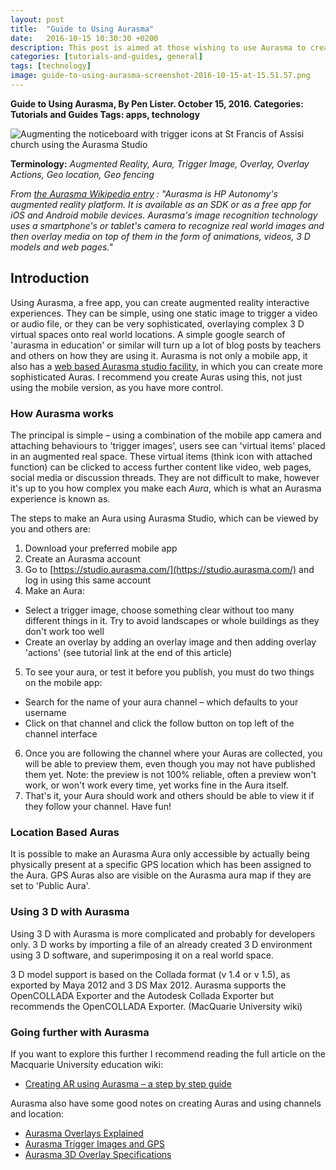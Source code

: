 ```yaml
---
layout: post
title:  "Guide to Using Aurasma"
date:   2016-10-15 10:30:30 +0200
description: This post is aimed at those wishing to use Aurasma to create an augmented reality interactive experience. It also includes information on how to make a geofenced experience, and other useful info and links on using Aurasma. (NB Aurasma was later called HP Reveal.)
categories: [tutorials-and-guides, general]
tags: [technology]
image: guide-to-using-aurasma-screenshot-2016-10-15-at-15.51.57.png
---
```


**Guide to Using Aurasma, By Pen Lister. October 15, 2016. Categories: Tutorials and Guides Tags: apps, technology**


![Augmenting the noticeboard with trigger icons at St Francis of Assisi church using the Aurasma Studio]({{site.baseurl}}/assets/images/guide-to-using-aurasma-screenshot-2016-10-15-at-15.51.57.png)


**Terminology:** _Augmented Reality, Aura, Trigger Image, Overlay, Overlay Actions, Geo location, Geo fencing_

_From_ [_the Aurasma Wikipedia entry_](https://en.wikipedia.org/wiki/Aurasma) _: "Aurasma is HP Autonomy's augmented reality platform. It is available as an SDK or as a free app for iOS and Android mobile devices. Aurasma's image recognition technology uses a smartphone's or tablet's camera to recognize real world images and then overlay media on top of them in the form of animations, videos, 3 D models and web pages."_

## **Introduction**

Using Aurasma, a free app, you can create augmented reality interactive experiences. They can be simple, using one static image to trigger a video or audio file, or they can be very sophisticated, overlaying complex 3 D virtual spaces onto real world locations. A simple google search of 'aurasma in education' or similar will turn up a lot of blog posts by teachers and others on how they are using it. Aurasma is not only a mobile app, it also has a [web based Aurasma studio facility](https://studio.aurasma.com/), in which you can create more sophisticated Auras. I recommend you create Auras using this, not just using the mobile version, as you have more control.

### **How Aurasma works**

The principal is simple – using a combination of the mobile app camera and attaching behaviours to 'trigger images', users see can 'virtual items' placed in an augmented real space. These virtual items (think icon with attached function) can be clicked to access further content like video, web pages, social media or discussion threads. They are not difficult to make, however it's up to you how complex you make each _Aura_, which is what an Aurasma experience is known as.

The steps to make an Aura using Aurasma Studio, which can be viewed by you and others are:

1. Download your preferred mobile app
2. Create an Aurasma account
3. Go to [https://studio.aurasma.com/](https://studio.aurasma.com/) and log in using this same account
4. Make an Aura:
  - Select a trigger image, choose something clear without too many different things in it. Try to avoid landscapes or whole buildings as they don't work too well
  - Create an overlay by adding an overlay image and then adding overlay 'actions' (see tutorial link at the end of this article)
5. To see your aura, or test it before you publish, you must do two things on the mobile app:
  - Search for the name of your aura channel – which defaults to your username
  - Click on that channel and click the follow button on top left of the channel interface
6. Once you are following the channel where your Auras are collected, you will be able to preview them, even though you may not have published them yet. Note: the preview is not 100% reliable, often a preview won't work, or won't work every time, yet works fine in the Aura itself.
7. That's it, your Aura should work and others should be able to view it if they follow your channel. Have fun!

### **Location Based Auras**

It is possible to make an Aurasma Aura only accessible by actually being physically present at a specific GPS location which has been assigned to the Aura. GPS Auras also are visible on the Aurasma aura map if they are set to 'Public Aura'.

### **Using 3 D with Aurasma**

Using 3 D with Aurasma is more complicated and probably for developers only. 3 D works by importing a file of an already created 3 D environment using 3 D software, and superimposing it on a real world space.

3 D model support is based on the Collada format (v 1.4 or v 1.5), as exported by Maya 2012 and 3 DS Max 2012. Aurasma supports the OpenCOLLADA Exporter and the Autodesk Collada Exporter but recommends the OpenCOLLADA Exporter. (MacQuarie University wiki)

### **Going further with Aurasma**

If you want to explore this further I recommend reading the full article on the Macquarie University education wiki:

- [Creating AR using Aurasma – a step by step guide](https://wiki.mq.edu.au/display/ar/Creating+AR+using+Aurasma+-+step+by+step+guide)

Aurasma also have some good notes on creating Auras and using channels and location:

- [Aurasma Overlays Explained](https://aurasma.zendesk.com/hc/en-us/articles/205962506-Overlay-Actions-Explained)
- [Aurasma Trigger Images and GPS](https://aurasma.zendesk.com/hc/en-us/articles/208029403-Trigger-Image-Coordinates-for-location-specific-Auras-)
- [Aurasma 3D Overlay Specifications](https://aurasma.zendesk.com/hc/en-us/articles/206382776-3D-Overlay-Specifications-formerly-3D-Guidelines-)
